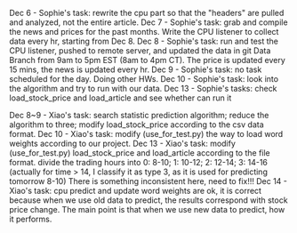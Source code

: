 Dec 6 - Sophie's task: rewrite the cpu part so that the "headers" are pulled and analyzed, not the entire article.
Dec 7 - Sophie's task: grab and compile the news and prices for the past months. Write the CPU listener to collect data every hr, starting from Dec 8.
Dec 8 - Sophie's task: run and test the CPU listener, pushed to remote server, and updated the data in git Data Branch from 9am to 5pm EST (8am to 4pm CT). The price is updated every 15 mins, the news is updated every hr. 
Dec 9 - Sophie's task: no task scheduled for the day. Doing other HWs.
Dec 10 - Sophie's task: look into the algorithm and try to run with our data. 
Dec 13 - Sophie's tasks: check load_stock_price and load_article and see whether can run it

Dec  8~9 - Xiao's task: search statistic prediction algorithm; reduce the algorithm to three; modify load_stock_price according to the csv data format.
Dec 10 - Xiao's task: modify (use_for_test.py) the way to load word weights according to our project.
Dec 13 - Xiao's task: modify (use_for_test.py) load_stock_price and load_article according to the file format.
         divide the trading hours into 0: 8-10; 1: 10-12; 2: 12-14; 3: 14-16
         (actually for time > 14, I classify it as type 3, as it is used for predicting tomorrow 8-10)
         There is something inconsistent here, need to fix!!!
Dec 14 - Xiao's task: cpu predict and update word weights are ok, it is correct because when we use old data to predict, the results correspond with stock price change.
         The main point is that when we use new data to predict, how it performs.

